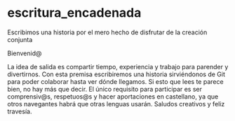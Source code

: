 # escritura_encadenada

Escribimos una historia por el mero hecho de disfrutar de la creación conjunta


Bienvenid@

  La idea de salida es compartir tiempo, experiencia y trabajo para parender y divertirnos. Con esta premisa escribiremos una historia sirviéndonos de Git para poder colaborar hasta ver dónde llegamos. Si esto que lees te parece bien, no hay más que decir. El único requisito para participar es ser comprensiv@s, respetuos@s y hacer aportaciones en castellano, ya que otros navegantes habrá que otras lenguas usarán.
Saludos creativos y feliz travesía.
